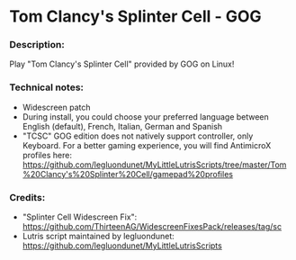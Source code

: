 # Tom Clancy's Splinter Cell - GOG
### Description:
Play "Tom Clancy's Splinter Cell" provided by GOG on Linux!
### Technical notes:
- Widescreen patch
- During install, you could choose your preferred language between English (default), French, Italian, German and Spanish
- "TCSC" GOG edition does not natively support controller, only Keyboard. For a better gaming experience, you will find AntimicroX profiles here:
https://github.com/legluondunet/MyLittleLutrisScripts/tree/master/Tom%20Clancy's%20Splinter%20Cell/gamepad%20profiles
### Credits:
- "Splinter Cell Widescreen Fix": https://github.com/ThirteenAG/WidescreenFixesPack/releases/tag/sc
- Lutris script maintained by legluondunet: https://github.com/legluondunet/MyLittleLutrisScripts

